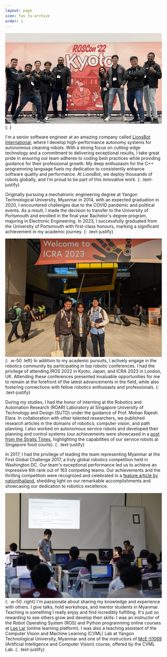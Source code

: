 ```yaml
---
layout: page
icon: fas fa-archive
order: 1
---
```


![Desktop View](/assets/img/about/lb_iros2022.jpg){: }

I'm a senior software engineer at an amazing company called <a href="https://www.lionsbot.com">LionsBot International</a>, where I develop high-performance autonomy systems for autonomous cleaning robots. With a strong focus on cutting-edge technology and a commitment to delivering exceptional results, I take great pride in ensuring our team adheres to coding best practices while providing guidance for their professional growth. My deep enthusiasm for the C++ programming language fuels my dedication to consistently enhance software quality and performance. At LionsBot, we deploy thousands of robots globally, and I'm proud to be part of this innovative work.
{: .text-justify}

Originally pursuing a mechatronic engineering degree at Yangon Technological University, Myanmar in 2014, with an expected graduation in 2020, I encountered challenges due to the COVID pandemic and political events. As a result, I made the decision to transfer to the University of Portsmouth and enrolled in the final year Bachelor's degree program, majoring in Electronic Engineering. In 2023, I successfully graduated from the University of Portsmouth with first-class honours, marking a significant achievement in my academic journey.
{: .text-justify}

![Desktop View](/assets/img/about/lb_icra2023.JPG){: .w-50 .left}
In addition to my academic pursuits, I actively engage in the robotics community by participating in top robotic conferences. I had the privilege of attending IROS 2022 in Kyoto, Japan, and ICRA 2023 in London, UK. Attending these conferences presented invaluable opportunities for me to remain at the forefront of the latest advancements in the field, while also fostering connections with fellow robotics enthusiasts and professionals.
{: .text-justify}

During my studies, I had the honor of interning at the Robotics and Automation Research (ROAR) Laboratory at Singapore University of Technology and Design (SUTD) under the guidance of Prof. Mohan Rajesh Elara. In collaboration with other talented researchers, we published research articles in the domains of robotics, computer vision, and path planning. I also worked on autonomous service robots and developed their planning and control systems (our achievements were showcased in a <a href="https://www.straitstimes.com/singapore/robots-for-cleaning-floors-disinfecting-lift-panels-among-technologies-being-tested-at">post from the Straits Times</a>, highlighting the capabilities of our service robots at Singapore food courts).
{: .text-justify}

In 2017, I had the privilege of leading the team representing Myanmar at the First Global Challenge 2017, a truly global robotics competition held in Washington DC. Our team's exceptional performance led us to achieve an impressive 6th rank out of 163 competing teams. Our achievements and the thrilling competition were recognized and celebrated in a <a href="https://www.nationthailand.com/business/30322259">feature article by nationthailand</a>, shedding light on our remarkable accomplishments and showcasing our dedication to robotics excellence.

![Desktop View](/assets/img/about/talk1.jpg){: .w-50 .right}
I'm passionate about sharing my knowledge and experience with others. I give talks, hold workshops, and mentor students in Myanmar. Teaching is something I really enjoy and find incredibly fulfilling. It's just so rewarding to see others grow and develop their skills. I was an instructor of the Robot Operating System (ROS) and Python programming online courses at <a href="https://laelar.com">Lae Lar</a> (online learning platform). I was also a teaching assistant of the Computer Vision and Machine Learning (CVML) Lab at Yangon Technological University, Myanmar and one of the instructors of <a href="https://ytu-cvlab.github.io/mce-51069/">McE-51069</a>
(Artificial Intelligence and Computer Vision) course, offered by the CVML Lab.
{: .text-justify}